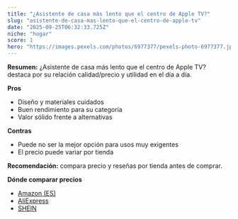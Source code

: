 ```yaml
---
title: "¿Asistente de casa más lento que el centro de Apple TV?"
slug: "asistente-de-casa-mas-lento-que-el-centro-de-apple-tv"
date: "2025-09-25T06:32:33.725Z"
niche: "hogar"
score: 1
hero: "https://images.pexels.com/photos/6977377/pexels-photo-6977377.jpeg?auto=compress&cs=tinysrgb&fit=crop&h=627&w=1200&auto=compress&cs=tinysrgb&w=1200&h=675&fit=crop"
---
```


**Resumen:** ¿Asistente de casa más lento que el centro de Apple TV? destaca por su relación calidad/precio y utilidad en el día a día.

**Pros**
- Diseño y materiales cuidados
- Buen rendimiento para su categoría
- Valor sólido frente a alternativas

**Contras**
- Puede no ser la mejor opción para usos muy exigentes
- El precio puede variar por tienda

**Recomendación:** compara precio y reseñas por tienda antes de comprar.

**Dónde comparar precios**
- [Amazon (ES)](https://www.amazon.es/s?k=%C2%BFAsistente%20de%20casa%20m%C3%A1s%20lento%20que%20el%20centro%20de%20Apple%20TV%3F&tag=teknovashop25-21)
- [AliExpress](https://www.aliexpress.com/wholesale?SearchText=%C2%BFAsistente%20de%20casa%20m%C3%A1s%20lento%20que%20el%20centro%20de%20Apple%20TV%3F)
- [SHEIN](https://www.shein.com/pdsearch/%C2%BFAsistente%20de%20casa%20m%C3%A1s%20lento%20que%20el%20centro%20de%20Apple%20TV%3F)